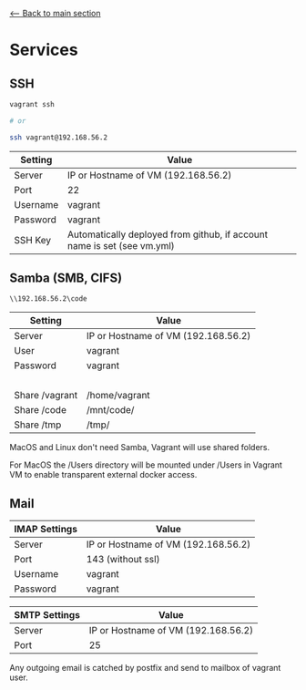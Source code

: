 [<-- Back to main section](README.md)

# Services

## SSH

```bash
vagrant ssh

# or

ssh vagrant@192.168.56.2
```

Setting               | Value
--------------------- | -------------
Server                | IP or Hostname of VM (192.168.56.2)
Port                  | 22
Username              | vagrant
Password              | vagrant
SSH Key               | Automatically deployed from github, if account name is set (see vm.yml)

## Samba (SMB, CIFS)

    \\192.168.56.2\code


Setting               | Value
--------------------- | -------------
Server                | IP or Hostname of VM (192.168.56.2)
User                  | vagrant
Password              | vagrant
<br>                  |
Share /vagrant        | /home/vagrant
Share /code           | /mnt/code/
Share /tmp            | /tmp/


MacOS and Linux don't need Samba, Vagrant will use shared folders.

For MacOS the /Users directory will be mounted under /Users in Vagrant VM to enable
transparent external docker access.

## Mail

IMAP Settings         | Value
--------------------- | -------------
Server                | IP or Hostname of VM (192.168.56.2)
Port                  | 143 (without ssl)
Username              | vagrant
Password              | vagrant

SMTP Settings         | Value
--------------------- | -------------
Server                | IP or Hostname of VM (192.168.56.2)
Port                  | 25

Any outgoing email is catched by postfix and send to mailbox of vagrant user.
